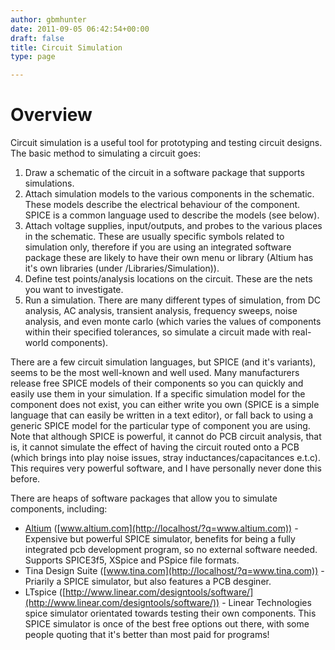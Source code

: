 ```yaml
---
author: gbmhunter
date: 2011-09-05 06:42:54+00:00
draft: false
title: Circuit Simulation
type: page

---
```


# Overview

Circuit simulation is a useful tool for prototyping and testing circuit designs. The basic method to simulating a circuit goes:

1. Draw a schematic of the circuit in a software package that supports simulations.
2. Attach simulation models to the various components in the schematic. These models describe the electrical behaviour of the component. SPICE is a common language used to describe the models (see below).
3. Attach voltage supplies, input/outputs, and probes to the various places in the schematic. These are usually specific symbols related to simulation only, therefore if you are using an integrated software package these are likely to have their own menu or library (Altium has it's own libraries (under <AltiumInstallationRootFolder>/Libraries/Simulation)).
4. Define test points/analysis locations on the circuit. These are the nets you want to investigate.
5. Run a simulation. There are many different types of simulation, from DC analysis, AC analysis, transient analysis, frequency sweeps, noise analysis, and even monte carlo (which varies the values of components within their specified tolerances, so simulate a circuit made with real-world components).

There are a few circuit simulation languages, but SPICE (and it's variants), seems to be the most well-known and well used. Many manufacturers release free SPICE models of their components so you can quickly and easily use them in your simulation. If a specific simulation model for the component does not exist, you can either write you own (SPICE is a simple language that can easily be written in a text editor), or fall back to using a generic SPICE model for the particular type of component you are using. Note that although SPICE is powerful, it cannot do PCB circuit analysis, that is, it cannot simulate the effect of having the circuit routed onto a PCB (which brings into play noise issues, stray inductances/capacitances e.t.c). This requires very powerful software, and I have personally never done this before.

There are heaps of software packages that allow you to simulate components, including:

* [Altium](http://localhost/?q=node/83) ([www.altium.com](http://localhost/?q=www.altium.com)) - Expensive but powerful SPICE simulator, benefits for being a fully integrated pcb development program, so no external software needed. Supports SPICE3f5, XSpice and PSpice file formats.
* Tina Design Suite ([www.tina.com](http://localhost/?q=www.tina.com)) - Priarily a SPICE simulator, but also features a PCB desginer.
* LTspice ([http://www.linear.com/designtools/software/](http://www.linear.com/designtools/software/)) - Linear Technologies spice simulator orientated towards testing their own components. This SPICE simulator is once of the best free options out there, with some people quoting that it's better than most paid for programs!

